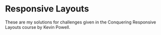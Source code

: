 # Responsive Layouts

These are my solutions for challenges given in the Conquering Responsive Layouts course by Kevin Powell.
